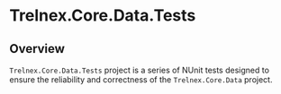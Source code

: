 # Trelnex.Core.Data.Tests

## Overview

`Trelnex.Core.Data.Tests` project is a series of NUnit tests designed to ensure the reliability and correctness of the `Trelnex.Core.Data` project.
